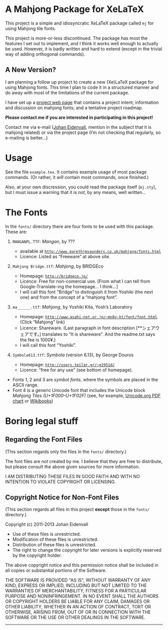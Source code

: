 A Mahjong Package for XeLaTeX
=============================

This project is a simple and idiosyncratic XeLaTeX package called `mj`
for using Mahjong tile fonts.

This project is more-or-less discontinued. The package has most the
features I set out to implement, and I think it works well enough to
actually be used. However, it is badly written and hard to extend
(except in the trivial way of adding orthogonal commands).

A New Version?
--------------

I am planning a follow up project to create a new (Xe)LaTeX package
for using Mahjong fonts. This time I plan to code it in a structured
manner and do away with most of the limitations of the current package.

I have set up a
[project web page](http://sites.eidenvall.se/mahjong-latex-package/)
that contains a project intent; information and discussion on mahjong
fonts; and a tentative project roadmap.

__Please contact me if you are interested in participating in this project!__

Contact me via e-mail ([Johan Eidenvall](mailto:johan@eidenvall.se),
mention in the subject that it is mahjong related) or via the project
page (I’m not checking that regularly, so e-mailing is better...)

Usage
=====

See the file `example.tex`. It contains example usage of most package
commands. (Or rather, it _will_ contain most commands, once finished.)

Also, at your own discression, you could read the package itself
(`mj.sty`), but I must issue a warning that it is _not_, by any means,
well written...

The Fonts
=========

In the `fonts/` directory there are four fonts to be used with this
package. These are:

  1. `MANGANPL.TTF`: _Mangan_, by ???
      * available at [`http://www.garethjmsaunders.co.uk/mahjong/fonts.html`](http://www.garethjmsaunders.co.uk/mahjong/fonts.html)
      * Licence: Listed as “Freeware” at above site.

  2. `Mahjong Bridge.ttf`: _Mahjong_, by BRIDGEco
      * Homepage: [`http://bridgeco.jp/`](http://bridgeco.jp/)
      * Licence: Free for non-comercial use.
        [From what I can tell from Google-Translate-ing the homepage... I think...]
      * I will call this font “Bridge” to distinguish it from Yoshiki
        (the next one) and from the concept of a “mahjong font”.

  3. `ma______.ttf`: _Mahjong_, by Yoshiki Kita, Yosh’s Laboratory
      * Homepage:
        [`http://www.asahi-net.or.jp/~mn8y-kt/font/font.html`]( http://www.asahi-net.or.jp/~mn8y-kt/font/font.html ). (Click
        “Mahjong” link)
      * Licence: Shareware. (Last paragraph in font description
        [**シェアウェアです。] translates to “It is shareware”. And
        the readme.txt says the fee is 1000¥.)
      * I will call this font “Yoshiki”.

  4. `Symbola613.ttf`: _Symbola_ (version 6.13), by George Douros
      * Homepage: [`http://users.teilar.gr/~g1951d/`](http://users.teilar.gr/~g1951d/)
      * Licence: “free for any use”  (see bottom of homepage).

  * Fonts 1, 2 and 3 are _symbol fonts_, where the symbols are placed
    in the ASCII range.
  * Font 4 is a generic Unicode font that includes the Unicode block
    _Mahjong Tiles (U+1F000–U+1F02F)_ (see, for example,
    [Unicode.org PDF chart](http://www.unicode.org/charts/PDF/U1F000.pdf)
    or
    [Wikibooks](http://en.wikibooks.org/wiki/Unicode/Character_reference/1F000-1FFFF))


Boring legal stuff
==================

Regarding the Font Files
------------------------

(This section regards only the files in the `fonts/` directory.)

The font files are _not_ created by me. I believe that they are free
to distribute, but please consult the above given sources for more
information.

I AM DISTRIBUTING THESE FILES IN GOOD FAITH AND WITH NO INTENTION TO
VIOLATE COPYRIGHT OR LICENSING.

Copyright Notice for Non-Font Files
-----------------------------------

(This section regards all files in this project __except__ those in the `fonts/` directory.)

Copyright (c) 2011-2013 Johan Eidenvall

* Use of these files is unrestricted.
* Modification of these files is unrestricted.
* Distribution of these files is unrestricted.
* The right to change the copyright for later versions is explicitly
  reserved by the copyright holder.

The above copyright notice and this permission notice shall be included in all
copies or substantial portions of the Software.

THE SOFTWARE IS PROVIDED "AS IS", WITHOUT WARRANTY OF ANY KIND,
EXPRESS OR IMPLIED, INCLUDING BUT NOT LIMITED TO THE WARRANTIES OF
MERCHANTABILITY, FITNESS FOR A PARTICULAR PURPOSE AND NONINFRINGEMENT.
IN NO EVENT SHALL THE AUTHORS OR COPYRIGHT HOLDERS BE LIABLE FOR ANY
CLAIM, DAMAGES OR OTHER LIABILITY, WHETHER IN AN ACTION OF CONTRACT,
TORT OR OTHERWISE, ARISING FROM, OUT OF OR IN CONNECTION WITH THE
SOFTWARE OR THE USE OR OTHER DEALINGS IN THE SOFTWARE.

---
